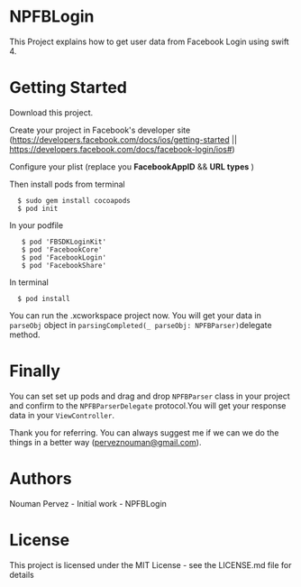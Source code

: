 # NPFBLogin

This Project explains how to get user data from Facebook Login using swift 4.

# Getting Started

Download this project.

Create your project in Facebook's developer site (https://developers.facebook.com/docs/ios/getting-started || https://developers.facebook.com/docs/facebook-login/ios#)

Configure your plist (replace you **FacebookAppID** && **URL types** )

Then install pods from terminal

  ```
    $ sudo gem install cocoapods
    $ pod init
  ```
  
 In your podfile
 ```
    $ pod 'FBSDKLoginKit'
    $ pod 'FacebookCore'
    $ pod 'FacebookLogin'
    $ pod 'FacebookShare'
  ``` 
  In terminal
  ```
    $ pod install
  ```
    
 You can run the .xcworkspace project now.
 You will get your data in `parseObj` object in `parsingCompleted(_ parseObj: NPFBParser)`delegate method.
 
 # Finally
 You can set set up pods and drag and drop `NPFBParser` class in your project and confirm to the `NPFBParserDelegate` protocol.You will get your response data in your `ViewController`.
 
 Thank you for referring. You can always suggest me if we can we do the things in a better way (perveznouman@gmail.com).

# Authors

Nouman Pervez - Initial work - NPFBLogin

# License

This project is licensed under the MIT License - see the LICENSE.md file for details
